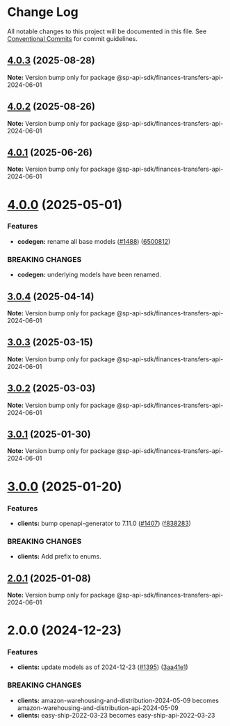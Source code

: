 # Change Log

All notable changes to this project will be documented in this file.
See [Conventional Commits](https://conventionalcommits.org) for commit guidelines.

## [4.0.3](https://github.com/bizon/selling-partner-api-sdk/compare/@sp-api-sdk/finances-transfers-api-2024-06-01@4.0.2...@sp-api-sdk/finances-transfers-api-2024-06-01@4.0.3) (2025-08-28)

**Note:** Version bump only for package @sp-api-sdk/finances-transfers-api-2024-06-01

## [4.0.2](https://github.com/bizon/selling-partner-api-sdk/compare/@sp-api-sdk/finances-transfers-api-2024-06-01@4.0.1...@sp-api-sdk/finances-transfers-api-2024-06-01@4.0.2) (2025-08-26)

**Note:** Version bump only for package @sp-api-sdk/finances-transfers-api-2024-06-01

## [4.0.1](https://github.com/bizon/selling-partner-api-sdk/compare/@sp-api-sdk/finances-transfers-api-2024-06-01@4.0.0...@sp-api-sdk/finances-transfers-api-2024-06-01@4.0.1) (2025-06-26)

**Note:** Version bump only for package @sp-api-sdk/finances-transfers-api-2024-06-01

# [4.0.0](https://github.com/bizon/selling-partner-api-sdk/compare/@sp-api-sdk/finances-transfers-api-2024-06-01@3.0.4...@sp-api-sdk/finances-transfers-api-2024-06-01@4.0.0) (2025-05-01)

### Features

* **codegen:** rename all base models ([#1488](https://github.com/bizon/selling-partner-api-sdk/issues/1488)) ([6500812](https://github.com/bizon/selling-partner-api-sdk/commit/65008125692894a6ae5a307d05455626515cb321))

### BREAKING CHANGES

* **codegen:** underlying models have been renamed.

## [3.0.4](https://github.com/bizon/selling-partner-api-sdk/compare/@sp-api-sdk/finances-transfers-api-2024-06-01@3.0.3...@sp-api-sdk/finances-transfers-api-2024-06-01@3.0.4) (2025-04-14)

**Note:** Version bump only for package @sp-api-sdk/finances-transfers-api-2024-06-01

## [3.0.3](https://github.com/bizon/selling-partner-api-sdk/compare/@sp-api-sdk/finances-transfers-api-2024-06-01@3.0.2...@sp-api-sdk/finances-transfers-api-2024-06-01@3.0.3) (2025-03-15)

**Note:** Version bump only for package @sp-api-sdk/finances-transfers-api-2024-06-01

## [3.0.2](https://github.com/bizon/selling-partner-api-sdk/compare/@sp-api-sdk/finances-transfers-api-2024-06-01@3.0.1...@sp-api-sdk/finances-transfers-api-2024-06-01@3.0.2) (2025-03-03)

**Note:** Version bump only for package @sp-api-sdk/finances-transfers-api-2024-06-01

## [3.0.1](https://github.com/bizon/selling-partner-api-sdk/compare/@sp-api-sdk/finances-transfers-api-2024-06-01@3.0.0...@sp-api-sdk/finances-transfers-api-2024-06-01@3.0.1) (2025-01-30)

**Note:** Version bump only for package @sp-api-sdk/finances-transfers-api-2024-06-01

# [3.0.0](https://github.com/bizon/selling-partner-api-sdk/compare/@sp-api-sdk/finances-transfers-api-2024-06-01@2.0.1...@sp-api-sdk/finances-transfers-api-2024-06-01@3.0.0) (2025-01-20)

### Features

* **clients:** bump openapi-generator to 7.11.0 ([#1407](https://github.com/bizon/selling-partner-api-sdk/issues/1407)) ([f838283](https://github.com/bizon/selling-partner-api-sdk/commit/f838283172bb7acc895cdecadeddbe9879c07ba6))

### BREAKING CHANGES

* **clients:** Add prefix to enums.

## [2.0.1](https://github.com/bizon/selling-partner-api-sdk/compare/@sp-api-sdk/finances-transfers-api-2024-06-01@2.0.0...@sp-api-sdk/finances-transfers-api-2024-06-01@2.0.1) (2025-01-08)

**Note:** Version bump only for package @sp-api-sdk/finances-transfers-api-2024-06-01

# 2.0.0 (2024-12-23)

### Features

* **clients:** update models as of 2024-12-23 ([#1395](https://github.com/bizon/selling-partner-api-sdk/issues/1395)) ([3aa41e1](https://github.com/bizon/selling-partner-api-sdk/commit/3aa41e1a3dd9e7dd568f3ca5fa6de63c3f1b1ba1))

### BREAKING CHANGES

* **clients:** amazon-warehousing-and-distribution-2024-05-09 becomes amazon-warehousing-and-distribution-api-2024-05-09
* **clients:** easy-ship-2022-03-23 becomes easy-ship-api-2022-03-23
